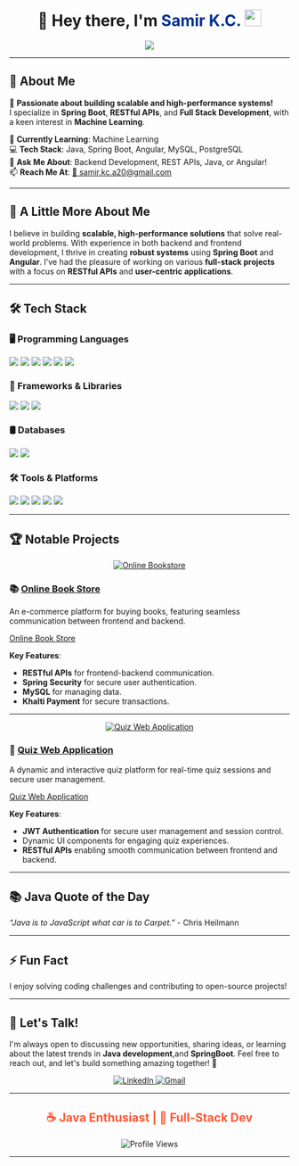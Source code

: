 <h1 align="center">
  🚀 Hey there, I'm 
  <span style="color: #00308F; font-weight: bold;">Samir K.C.</span>  
  <img src="https://media.giphy.com/media/hvRJCLFzcasrR4ia7z/giphy.gif" width="30px">
</h1>



<p align="center">
  <img src="https://readme-typing-svg.herokuapp.com?font=Fira+Code&weight=600&size=24&pause=1000&color=F75C7E&center=true&vCenter=true&width=500&lines=Java+Backend+Developer;Full-Stack+Enthusiast;Spring+Boot+%7C+Angular;Crafting+Secure+Applications" />
</p>

---

## 🚀 About Me  
🎯 **Passionate about building scalable and high-performance systems!**  
I specialize in **Spring Boot**, **RESTful APIs**, and **Full Stack Development**, with a keen interest in **Machine Learning**.  

🌱 **Currently Learning**: Machine Learning  
💻 **Tech Stack**: Java, Spring Boot, Angular, MySQL, PostgreSQL  
💬 **Ask Me About**: Backend Development, REST APIs, Java, or Angular!  
📫 **Reach Me At**: [📩 samir.kc.a20@gmail.com](mailto:samir.kc.a20@gmail.com)  

---

## 🌱 A Little More About Me

I believe in building **scalable, high-performance solutions** that solve real-world problems. With experience in both backend and frontend development, I thrive in creating **robust systems** using **Spring Boot** and **Angular**. I’ve had the pleasure of working on various **full-stack projects** with a focus on **RESTful APIs** and **user-centric applications**.  

---

## 🛠️ Tech Stack  

### 🖥️ Programming Languages  
<p align="left">
  <img src="https://img.shields.io/badge/Java-%23ED8B00.svg?style=for-the-badge&logo=openjdk&logoColor=white" />
  <img src="https://img.shields.io/badge/Python-%233776AB.svg?style=for-the-badge&logo=python&logoColor=white" />
  <img src="https://img.shields.io/badge/JavaScript-%23F7DF1E.svg?style=for-the-badge&logo=javascript&logoColor=black" />
  <img src="https://img.shields.io/badge/TypeScript-%23007ACC.svg?style=for-the-badge&logo=typescript&logoColor=white" />
  <img src="https://img.shields.io/badge/C-%2300599C.svg?style=for-the-badge&logo=c&logoColor=white" />
  <img src="https://img.shields.io/badge/C++-%2300599C.svg?style=for-the-badge&logo=c%2B%2B&logoColor=white" />
</p>

### 🚀 Frameworks & Libraries  
<p align="left">
  <img src="https://img.shields.io/badge/Spring%20Boot-%236DB33F.svg?style=for-the-badge&logo=spring&logoColor=white" />
  <img src="https://img.shields.io/badge/Angular-%23DD0031.svg?style=for-the-badge&logo=angular&logoColor=white" />
  <img src="https://img.shields.io/badge/Bootstrap-%237952B3.svg?style=for-the-badge&logo=bootstrap&logoColor=white" />
</p>

### 🛢️ Databases  
<p align="left">
  <img src="https://img.shields.io/badge/MySQL-%234479A1.svg?style=for-the-badge&logo=mysql&logoColor=white" />
  <img src="https://img.shields.io/badge/PostgreSQL-%234169E1.svg?style=for-the-badge&logo=postgresql&logoColor=white" />
</p>

### 🛠️ Tools & Platforms  
<p align="left">
  <img src="https://img.shields.io/badge/Git-%23F05032.svg?style=for-the-badge&logo=git&logoColor=white" />
  <img src="https://img.shields.io/badge/Linux-%23FCC624.svg?style=for-the-badge&logo=linux&logoColor=black" />
  <img src="https://img.shields.io/badge/Kaggle-%2320BEFF.svg?style=for-the-badge&logo=kaggle&logoColor=white" />
  <img src="https://img.shields.io/badge/Pandas-%23150458.svg?style=for-the-badge&logo=pandas&logoColor=white" />
  <img src="https://img.shields.io/badge/Seaborn-%233776AB.svg?style=for-the-badge&logo=python&logoColor=white" />
</p>

---



## 🏆 Notable Projects

<p align="center">
  <a href="#" target="_blank">
    <img src="https://img.shields.io/badge/Online%20Bookstore-%230077B5.svg?style=for-the-badge&logo=angular&logoColor=white" alt="Online Bookstore" />
  </a>
</p>



### 📚 [Online Book Store](#)
An e-commerce platform for buying books, featuring seamless communication between frontend and backend.

[Online Book Store](https://github.com/saamirkc/backendbookstore)


**Key Features**:
- **RESTful APIs** for frontend-backend communication.
- **Spring Security** for secure user authentication.
- **MySQL** for managing data.
- **Khalti Payment** for secure transactions.
---

<p align="center">
  <a href="#" target="_blank">
    <img src="https://img.shields.io/badge/Quiz%20Web%20Application-%23FF5733.svg?style=for-the-badge&logo=java&logoColor=white" alt="Quiz Web Application" />
  </a>
</p>

### 📝 [Quiz Web Application](#)
A dynamic and interactive quiz platform for real-time quiz sessions and secure user management.

[Quiz Web Application](https://github.com/saamirkc/Examportalbackend)

**Key Features**:
- **JWT Authentication** for secure user management and session control.
- Dynamic UI components for engaging quiz experiences.
- **RESTful APIs** enabling smooth communication between frontend and backend.


---


## 📚 Java Quote of the Day  
<em>“Java is to JavaScript what car is to Carpet.”</em> - Chris Heilmann

---

## ⚡ **Fun Fact**
I enjoy solving coding challenges and contributing to open-source projects!  

---
<!--
## 📈 GitHub Stats  

<p align="center">
  <img src="https://github-readme-stats.vercel.app/api?username=saamirkc&show_icons=true&theme=radical&hide_border=true" alt="GitHub Stats" />
  <img src="https://github-readme-streak-stats.herokuapp.com/?user=saamirkc&theme=radical&hide_border=true" alt="GitHub Streak" />
</p>

---
-->

## 💬 Let's Talk!

I'm always open to discussing new opportunities, sharing ideas, or learning about the latest trends in **Java development**,and **SpringBoot**. Feel free to reach out, and let's build something amazing together! 🚀

<p align="center">
  <a href="https://linkedin.com/in/samir-k-c-95778020a" target="_blank">
    <img src="https://img.shields.io/badge/LinkedIn-%230077B5.svg?style=for-the-badge&logo=linkedin&logoColor=white" alt="LinkedIn" />
  </a>
  <a href="mailto:samir.kc.a20@gmail.com" target="_blank">
    <img src="https://img.shields.io/badge/Gmail-%23D14836.svg?style=for-the-badge&logo=gmail&logoColor=white" alt="Gmail" />
  </a>
</p>

---

<h2 align="center" style="color:#FF5733;">☕ Java Enthusiast | 🚀 Full-Stack Dev</h2>
<p align="center" style="color:#8B4513;">
<p align="center">
  <img src="https://komarev.com/ghpvc/?username=saamirkc&label=Profile%20Views&color=0e75b6&style=flat" alt="Profile Views" />
</p>

---
</p>
